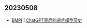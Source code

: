 ## 20230508
- [BMPI](https://www.bmpi.dev/) | [ChatGPT背后的语言模型简史](https://www.bmpi.dev/dev/deep-learning/nlp-language-models/)

